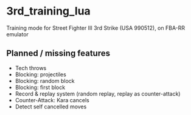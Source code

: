 # 3rd_training_lua
Training mode for Street Fighter III 3rd Strike (USA 990512), on FBA-RR emulator

## Planned / missing features
- Tech throws
- Blocking: projectiles
- Blocking: random block
- Blocking: first block
- Record & replay system (random replay, replay as counter-attack)
- Counter-Attack: Kara cancels
- Detect self cancelled moves

